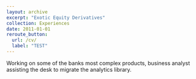 ```yaml
---
layout: archive
excerpt: "Exotic Equity Derivatives"
collection: Experiences
date: 2011-01-01
reroute_button:
  url: /cv/
  label: "TEST"
---
```


Working on some of the banks most complex products, business analyst assisting the desk to migrate the analytics library.
